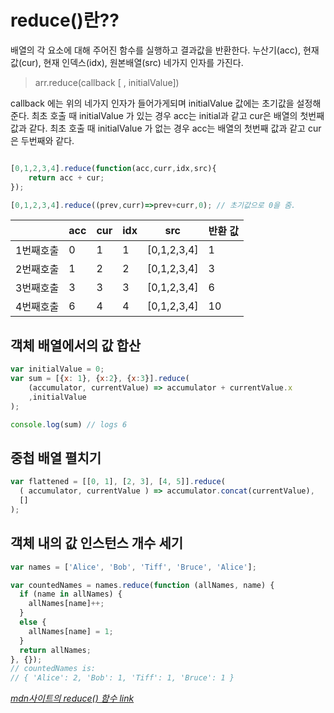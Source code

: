 # reduce()란??
배열의 각 요소에 대해 주어진 함수를 실행하고 결과값을 반환한다.
누산기(acc), 현재 값(cur), 현재 인덱스(idx), 원본배열(src) 네가지 인자를 가진다.

>arr.reduce(callback [ , initialValue])

callback 에는 위의 네가지 인자가 들어가게되며 initialValue 값에는 초기값을 설정해준다.
최초 호출 때 initialValue 가 있는 경우 acc는 initial과 같고 cur은 배열의 첫번째 값과 같다.
최초 호출 때 initialValue 가 없는 경우 acc는 배열의 첫번째 값과 같고 cur은 두번째와 같다.

```javascript

[0,1,2,3,4].reduce(function(acc,curr,idx,src){
    return acc + cur;
});

[0,1,2,3,4].reduce((prev,curr)=>prev+curr,0); // 초기값으로 0을 줌.
```  




||acc|cur|idx|src|반환 값|
|--|--|--|--|--|--|
|1번째호출|0|1|1|[0,1,2,3,4]|1|
|2번째호출|1|2|2|[0,1,2,3,4]|3|
|3번째호출|3|3|3|[0,1,2,3,4]|6|
|4번째호출|6|4|4|[0,1,2,3,4]|10|




## 객체 배열에서의 값 합산
```javascript
var initialValue = 0;
var sum = [{x: 1}, {x:2}, {x:3}].reduce(
    (accumulator, currentValue) => accumulator + currentValue.x
    ,initialValue
);

console.log(sum) // logs 6
```




## 중첩 배열 펼치기
```javascript
var flattened = [[0, 1], [2, 3], [4, 5]].reduce(
  ( accumulator, currentValue ) => accumulator.concat(currentValue),
  []
);
```




## 객체 내의 값 인스턴스 개수 세기
```javascript
var names = ['Alice', 'Bob', 'Tiff', 'Bruce', 'Alice'];

var countedNames = names.reduce(function (allNames, name) {
  if (name in allNames) {
    allNames[name]++;
  }
  else {
    allNames[name] = 1;
  }
  return allNames;
}, {});
// countedNames is:
// { 'Alice': 2, 'Bob': 1, 'Tiff': 1, 'Bruce': 1 }
```

*[mdn사이트의 reduce() 함수 link](https://developer.mozilla.org/ko/docs/Web/JavaScript/Reference/Global_Objects/Array/Reduce)*

